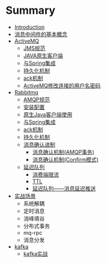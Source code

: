 # Summary

* [Introduction](README.md)
* [消息中间件的基本概念](xiao-xi-zhong-jian-jian-de-ji-ben-gai-nian.md)
* [ActiveMQ](activemq.md)
  * [JMS规范](activemq/jmsgui-fan.md)
  * [JAVA原生客户端](activemq/javayuan-sheng-ke-hu-duan.md)
  * [与Spring集成](activemq/yu-spring-ji-cheng.md)
  * [持久化机制](activemq/chi-jiu-hua-ji-zhi.md)
  * [ack机制](activemq/ackji-zhi.md)
  * [ActiveMQ修改连接的用户名密码](activemq/activemqxiu-gai-lian-jie-de-yong-hu-ming-mi-ma.md)
* [Rabbitmq](rabbitmq.md)
  * [AMQP规范](rabbitmq/amqpgui-fan.md)
  * [安装配置](rabbitmq/an-zhuang-pei-zhi.md)
  * [原生Java客户端使用](rabbitmq/yuan-sheng-java-ke-hu-duan-shi-yong.md)
  * [与Spring集成](rabbitmq/yu-spring-ji-cheng.md)
  * [ack机制](rabbitmq/ackji-zhi.md)
  * [持久化机制](rabbitmq/chi-jiu-hua-ji-zhi.md)
  * [消息确认进制](rabbitmq/rabbitmq2014-xiao-xi-que-ren-jin-zhi.md)
    * [消息确认机制\(AMQP事务\)](rabbitmq/rabbitmq2014-xiao-xi-que-ren-ji-523628-amqp-shi-52a129.md)
    * [消息确认机制\(Confirm模式\)](rabbitmq/rabbitmq2014-xiao-xi-que-ren-jin-zhi/xiao-xi-que-ren-ji-523628-confirm-mo-5f0f29.md)
  * [延迟队列](rabbitmq/yan-chi-dui-lie.md)
    * [消费端限流](rabbitmq/yan-chi-dui-lie/xiao-fei-duan-xian-liu-3001-ttl-3001-si-xin-dui-lie.md)
    * [TTL](rabbitmq/yan-chi-dui-lie/ttl.md)
    * [延迟队列——消息延迟推送](rabbitmq/yan-chi-dui-lie-2014-2014-xiao-xi-yan-chi-tui-song.md)
* [实战场景](shi-zhan-chang-jing.md)
  * 系统解耦
  * 定时消息
  * 消峰填谷
  * 分布式事务
  * mq-rpc
  * 消息分发
* [kafka](kafka.md)
  * [kafka实战](kafka/kafkashi-zhan.md)

